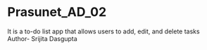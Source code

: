 # Prasunet_AD_02
It is a to-do list app that allows users to add, edit, and delete tasks
<br>
Author- Srijita Dasgupta
